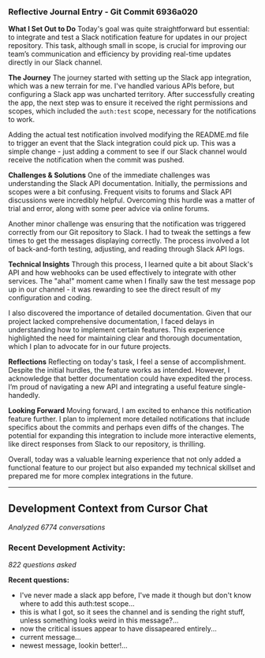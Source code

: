 ### Reflective Journal Entry - Git Commit 6936a020

**What I Set Out to Do**
Today's goal was quite straightforward but essential: to integrate and test a Slack notification feature for updates in our project repository. This task, although small in scope, is crucial for improving our team’s communication and efficiency by providing real-time updates directly in our Slack channel.

**The Journey**
The journey started with setting up the Slack app integration, which was a new terrain for me. I've handled various APIs before, but configuring a Slack app was uncharted territory. After successfully creating the app, the next step was to ensure it received the right permissions and scopes, which included the `auth:test` scope, necessary for the notifications to work.

Adding the actual test notification involved modifying the README.md file to trigger an event that the Slack integration could pick up. This was a simple change - just adding a comment to see if our Slack channel would receive the notification when the commit was pushed.

**Challenges & Solutions**
One of the immediate challenges was understanding the Slack API documentation. Initially, the permissions and scopes were a bit confusing. Frequent visits to forums and Slack API discussions were incredibly helpful. Overcoming this hurdle was a matter of trial and error, along with some peer advice via online forums.

Another minor challenge was ensuring that the notification was triggered correctly from our Git repository to Slack. I had to tweak the settings a few times to get the messages displaying correctly. The process involved a lot of back-and-forth testing, adjusting, and reading through Slack API logs.

**Technical Insights**
Through this process, I learned quite a bit about Slack's API and how webhooks can be used effectively to integrate with other services. The "aha!" moment came when I finally saw the test message pop up in our channel - it was rewarding to see the direct result of my configuration and coding.

I also discovered the importance of detailed documentation. Given that our project lacked comprehensive documentation, I faced delays in understanding how to implement certain features. This experience highlighted the need for maintaining clear and thorough documentation, which I plan to advocate for in our future projects.

**Reflections**
Reflecting on today's task, I feel a sense of accomplishment. Despite the initial hurdles, the feature works as intended. However, I acknowledge that better documentation could have expedited the process. I’m proud of navigating a new API and integrating a useful feature single-handedly.

**Looking Forward**
Moving forward, I am excited to enhance this notification feature further. I plan to implement more detailed notifications that include specifics about the commits and perhaps even diffs of the changes. The potential for expanding this integration to include more interactive elements, like direct responses from Slack to our repository, is thrilling.

Overall, today was a valuable learning experience that not only added a functional feature to our project but also expanded my technical skillset and prepared me for more complex integrations in the future.

---
## Development Context from Cursor Chat
*Analyzed 6774 conversations*

### Recent Development Activity:
*822 questions asked*

**Recent questions:**
- I've never made a slack app before, I've made it though but don't know where to add this auth:test scope...
- this is what I got, so it sees the channel and is sending the right stuff, unless something looks weird in this message?...
- now the critical issues appear to have dissapeared entirely...
- current message...
- newest message, lookin better!...
